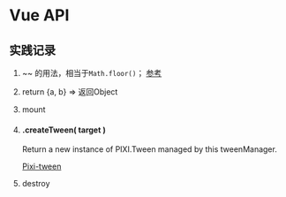 # Vue API

## 实践记录

1. ~~ 的用法，相当于`Math.floor()`； [参考](http://rocha.la/JavaScript-bitwise-operators-in-practice)

2. return {a, b} => 返回Object

3. mount

4. #### .createTween( target )

   Return a new instance of PIXI.Tween managed by this tweenManager.

   [Pixi-tween](https://github.com/Nazariglez/pixi-tween#createtween-target-)

5. destroy

